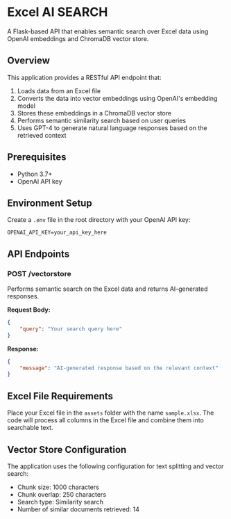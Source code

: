 # Excel AI SEARCH

A Flask-based API that enables semantic search over Excel data using OpenAI embeddings and ChromaDB vector store.

## Overview

This application provides a RESTful API endpoint that:
1. Loads data from an Excel file
2. Converts the data into vector embeddings using OpenAI's embedding model
3. Stores these embeddings in a ChromaDB vector store
4. Performs semantic similarity search based on user queries
5. Uses GPT-4 to generate natural language responses based on the retrieved context

## Prerequisites

- Python 3.7+
- OpenAI API key


## Environment Setup

Create a `.env` file in the root directory with your OpenAI API key:

```plaintext
OPENAI_API_KEY=your_api_key_here
```

## API Endpoints

### POST /vectorstore

Performs semantic search on the Excel data and returns AI-generated responses.

**Request Body:**
```json
{
    "query": "Your search query here"
}
```

**Response:**
```json
{
    "message": "AI-generated response based on the relevant context"
}
```

## Excel File Requirements

Place your Excel file in the `assets` folder with the name `sample.xlsx`. The code will process all columns in the Excel file and combine them into searchable text.

## Vector Store Configuration

The application uses the following configuration for text splitting and vector search:
- Chunk size: 1000 characters
- Chunk overlap: 250 characters
- Search type: Similarity search
- Number of similar documents retrieved: 14
